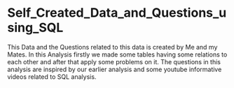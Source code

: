 # Self_Created_Data_and_Questions_using_SQL
This Data and the Questions related to this data is created by Me and my Mates.
In this Analysis firstly we made some tables having some relations to each other and after that apply some problems on it.
The questions in this analysis are inspired by our earlier analysis and some youtube informative videos related to SQL analysis.
